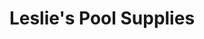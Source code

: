 ---
title: "Leslie's Pool Supplies"
url: /phoenix/leslies-pool-supplies-east-baseline-road/
shop: swimming pool
---